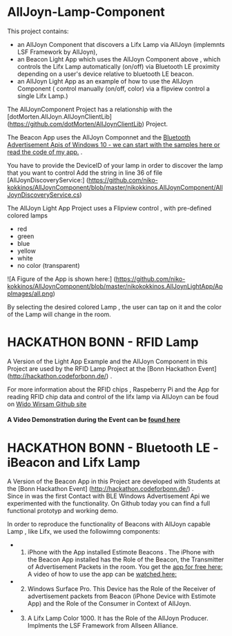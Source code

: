 # AllJoyn-Lamp-Component
This project contains:
- an AllJoyn Component that discovers a Lifx Lamp via AllJoyn (implemnts LSF Framework by AllJoyn),
- an Beacon Light App which uses the AllJoyn Component above , which controls the Lifx Lamp automatically (on/off) via Bluetooth LE proximity depending on a user's device relative to bluetooth LE beacon. 
- an AllJoyn Light App as an example of how to use the AllJoyn Component ( control manually (on/off, color) via a flipview control a single Lifx Lamp.)

The AllJoynComponent Project has a relationship with the [dotMorten.AllJoyn.AllJoynClientLib] (https://github.com/dotMorten/AllJoynClientLib) Project.

The Beacon App uses the AllJoyn Componnet and the [Bluetooth Advertisement Apis of Windows 10 - we can start with the samples here or read the code of my app.](http://go.microsoft.com/fwlink/p/?LinkId=619990) .

You have to provide the DeviceID of your lamp in order to discover the lamp that you want to control
Add the string in line 36 of file [AllJoynDiscoveryService:] (https://github.com/niko-kokkinos/AllJoynComponent/blob/master/nikokkinos.AllJoynComponent/AllJoynDiscoveryService.cs) 

The AllJoyn Light App Project uses a Flipview control , with pre-defined colored lamps
- red
- green
- blue
- yellow
- white
- no color (transparent)

![A Figure of the App is shown here:] (https://github.com/niko-kokkinos/AllJoynComponent/blob/master/nikokokkinos.AllJoynLightApp/AppImages/all.png)

By selecting the desired colored Lamp , the user can tap on it and the color
of the Lamp will change in the room.

# HACKATHON BONN - RFID Lamp
A Version of the Light App Example and the AllJoyn Component in this Project are used by the RFID Lamp Project at the [Bonn Hackathon Event] (http://hackathon.codeforbonn.de/) .  

For more information about the RFID chips , Raspeberry Pi and the App for reading RFID chip data and control of the lifx lamp via AllJoyn  can be foud on [Wido Wirsam Github site](https://github.com/intui/RFID_Lamp_Demo) 

#### A Video Demonstration during the Event can be [found here](https://twitter.com/wido_w/status/749220061647429632)


# HACKATHON BONN - Bluetooth LE - iBeacon and Lifx Lamp
A Version of the Beacon App in this Project are developed with Students at the [Bonn Hackathon Event] (http://hackathon.codeforbonn.de/) .  
Since in was the first Contact with BLE Windows Advertisement Api we experimented with the functionality. On Github today you can find a full functional prototyp and working demo.  

In order to reproduce the functionality of Beacons with AllJoyn capable Lamp , like Lifx, we used the followimng components:
- 1. iPhone with the App installed Estimote Beacons . The iPhone with the Beacon App installed has the Role of the Beacon, the Transmitter of Advertisement Packets in  the room. 
You get the [app for free here:](https://itunes.apple.com/WebObjects/MZStore.woa/wa/viewSoftware?id=686915066&mt=8)
A video of how to use the app can be [watched here:](https://community.estimote.com/hc/en-us/articles/200908836-How-to-turn-my-iPhone-into-a-Virtual-Beacon-) 

- 2. Windows Surface Pro. This Device has the Role of the Receiver of advertisement packets from Beacon (iPhone Device with Estimote App) and the Role of the Consumer in Context of AllJoyn.

- 3. A Lifx Lamp Color 1000. It has the Role of the AllJoyn Producer. Implments the LSF Framework from Allseen Alliance.  
